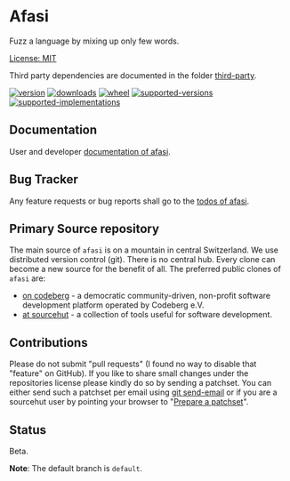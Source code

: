 # Afasi

Fuzz a language by mixing up only few words.

[License: MIT](https://git.sr.ht/~sthagen/afasi/tree/default/item/LICENSE)

Third party dependencies are documented in the folder [third-party](docs/third-party/README.md).

[![version](https://img.shields.io/pypi/v/afasi.svg?style=flat)](https://pypi.python.org/pypi/afasi/)
[![downloads](https://pepy.tech/badge/afasi/month)](https://pepy.tech/project/afasi)
[![wheel](https://img.shields.io/pypi/wheel/afasi.svg?style=flat)](https://pypi.python.org/pypi/afasi/)
[![supported-versions](https://img.shields.io/pypi/pyversions/afasi.svg?style=flat)](https://pypi.python.org/pypi/afasi/)
[![supported-implementations](https://img.shields.io/pypi/implementation/afasi.svg?style=flat)](https://pypi.python.org/pypi/afasi/)

## Documentation

User and developer [documentation of afasi](https://codes.dilettant.life/docs/afasi).

## Bug Tracker

Any feature requests or bug reports shall go to the [todos of afasi](https://todo.sr.ht/~sthagen/afasi).

## Primary Source repository

The main source of `afasi` is on a mountain in central Switzerland.
We use distributed version control (git).
There is no central hub.
Every clone can become a new source for the benefit of all.
The preferred public clones of `afasi` are:

* [on codeberg](https://codeberg.org/sthagen/afasi) - a democratic community-driven, non-profit software development platform operated by Codeberg e.V.
* [at sourcehut](https://git.sr.ht/~sthagen/afasi) - a collection of tools useful for software development.

## Contributions

Please do not submit "pull requests" (I found no way to disable that "feature" on GitHub).
If you like to share small changes under the repositories license please kindly do so by sending a patchset.
You can either send such a patchset per email using [git send-email](https://git-send-email.io) or
if you are a sourcehut user by pointing your browser to "[Prepare a patchset](https://git.sr.ht/~sthagen/afasi/send-email)".

## Status

Beta.

**Note**: The default branch is `default`.
